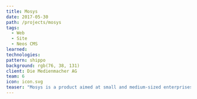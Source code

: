 ```yaml
---
title: Mosys
date: 2017-05-30
path: /projects/mosys
tags:
  - Web
  - Site
  - Neos CMS
learned:
technologies:
pattern: shippo
background: rgb(76, 38, 131)
client: Die Medienmacher AG
team: 6
icon: icon.svg
teaser: "Mosys is a product aimed at small and medium-sized enterprises in Switzerland. With Mosys, these companies can acquire an affordable yet professional website within a short timespan."
---
```

